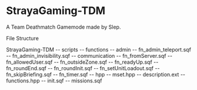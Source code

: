 # StrayaGaming-TDM
A Team Deathmatch Gamemode made by Slep.


File Structure


StrayaGaming-TDM
-- scripts
   -- functions
      -- admin
         -- fn_admin_teleport.sqf
         -- fn_admin_invisibility.sqf
      -- communication
         -- fn_fromServer.sqf
      -- fn_allowedUser.sqf
      -- fn_outsideZone.sqf
      -- fn_readyUp.sqf
      -- fn_roundEnd.sqf
      -- fn_roundInit.sqf
      -- fn_setUnitLoadout.sqf
      -- fn_skipBriefing.sqf
      -- fn_timer.sqf
   -- hpp
      -- mset.hpp
-- description.ext
-- functions.hpp
-- init.sqf
-- missions.sqf


      
      
